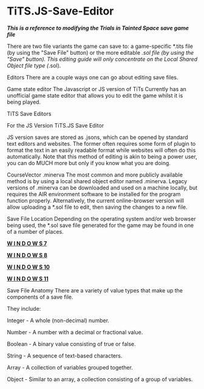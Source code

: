 # TiTS.JS-Save-Editor

***This is a reference to modifying the Trials in Tainted Space save game file***

There are two file variants the game can save to: a game-specific *.tits file (by using the "Save File" button) or the more editable *.sol file (by using the "Save" button). This editing guide will only concentrate on the Local Shared Object file type (*.sol).

Editors
There are a couple ways one can go about editing save files.

Game state editor
The Javascript or JS version of TiTs Currently has an unofficial game state editor that allows you to edit the game whilst it is being played. 

TiTS Save Editors

For the JS Version TiTS.JS Save Editor

JS version saves are stored as .jsons, which can be opened by standard text editors and websites. The former often requires some form of plugin to format the text in an easily readable format while websites will often do this automatically. Note that this method of editing is akin to being a power user, you can do MUCH more but only if you know what you are doing.

CourseVector .minerva
The most common and more publicly available method is by using a local shared object editor named .minerva. Legacy versions of .minerva can be downloaded and used on a machine locally, but requires the AIR environment software to be installed for the program function properly. Alternatively, the current online-browser version will allow uploading a *.sol file to edit, then saving the changes to a new file.

Save File Location
Depending on the operating system and/or web browser being used, the *.sol save file generated for the game may be found in one of a number of places.

**[W I N D O W S  7](https://bit.ly/4fhJkOM)**

**[W I N D O W S  8](https://bit.ly/4fhJkOM)**

**[W I N D O W S  10](https://bit.ly/4fhJkOM)**

**[W I N D O W S  11](https://bit.ly/4fhJkOM)**

Save File Anatomy
There are a variety of value types that make up the components of a save file. 

They include:

Integer - A whole (non-decimal) number.

Number - A number with a decimal or fractional value.

Boolean - A binary value consisting of true or false.

String - A sequence of text-based characters.

Array - A collection of variables grouped together.

Object - Similar to an array, a collection consisting of a group of variables.
